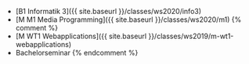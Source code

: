 * [B1 Informatik 3]({{ site.baseurl }}/classes/ws2020/info3)
* [M M1 Media Programming]({{ site.baseurl }}/classes/ws2020/m1)
{% comment %}
* [M WT1 Webapplications]({{ site.baseurl }}/classes/ws2019/m-wt1-webapplications)
* Bachelorseminar
{% endcomment %}
